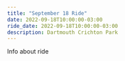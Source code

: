 ```yaml
---
title: "September 18 Ride"
date: 2022-09-18T10:00:00-03:00
ride_date: 2022-09-18T10:00:00-03:00
description: Dartmouth Crichton Park
---
```


Info about ride
